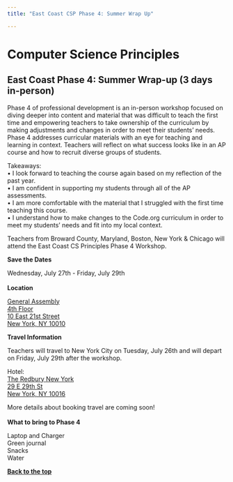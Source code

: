 ```yaml
---
title: "East Coast CSP Phase 4: Summer Wrap Up"

---
```


<a id="top"></a>

# Computer Science Principles

## East Coast Phase 4: Summer Wrap-up (3 days in-person)

Phase 4 of professional development is an in-person workshop focused on diving deeper into content and material that was difficult to teach the first time and empowering teachers to take ownership of the curriculum by making adjustments and changes in order to meet their students’ needs. Phase 4 addresses curricular materials with an eye for teaching and learning in context. Teachers will reflect on what success looks like in an AP course and how to recruit diverse groups of students.<br/>

Takeaways:<br/>
• I look forward to teaching the course again based on my
reflection of the past year.<br/>
• I am confident in supporting my students through
all of the AP assessments.<br/>
• I am more comfortable with the material that
I struggled with the first time teaching
this course.<br/>
• I understand how to make changes
to the Code.org curriculum in order
to meet my students’ needs and fit
into my local context.<br/>


Teachers from Broward County, Maryland, Boston, New York & Chicago will attend the East Coast CS Principles Phase 4 Workshop.

**Save the Dates**

Wednesday, July 27th - Friday, July 29th
<br/><br/>
**Location**


[General Assembly<br/>
4th Floor<Br/>
10 East 21st Street<Br/>
New York, NY 10010<br/>](https://www.google.com/maps/place/General+Assembly+New+York/@40.739884,-73.990081,15z/data=!4m2!3m1!1s0x0:0x3884039b8867e84b)


**Travel Information** 

Teachers will travel to New York City on Tuesday, July 26th and will depart on Friday, July 29th after the workshop.<br/>

Hotel: <br/>
[The Redbury New York<br/> 
29 E 29th St<br/>
New York, NY 10016](https://www.google.com/maps/place/29+E+29th+St,+New+York,+NY+10016/@40.74471,-73.9866404,17z/data=!3m1!4b1!4m2!3m1!1s0x89c259a7c3febb1f:0xd8281594f2eeee69)


More details about booking travel are coming soon!
<br/><br/>
**What to bring to Phase 4**

Laptop and Charger
<br/>
Green journal
<br/>
Snacks
<br/>
Water



[**Back to the top**](#top)

